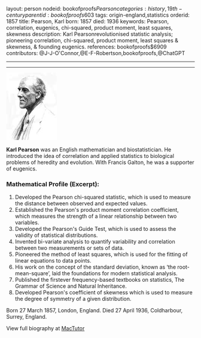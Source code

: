 layout: person
nodeid: bookofproofs$Pearson
categories: history,19th-century
parentid: bookofproofs$603
tags: origin-england,statistics
orderid: 1857
title: Pearson, Karl
born: 1857
died: 1936
keywords: Pearson, correlation, eugenics, chi-squared, product moment, least squares, skewness
description: Karl Pearsonrevolutionised statistic analysis; pioneering correlation, chi-squared, product moment, least squares & skewness, & founding eugenics.
references: bookofproofs$6909
contributors: @J-J-O'Connor,@E-F-Robertson,bookofproofs,@ChatGPT

---



---

![Pearson.jpg](https://github.com/bookofproofs/bookofproofs.github.io/blob/main/_sources/_assets/images/portraits/Pearson.jpg?raw=true)

**Karl Pearson** was an English mathematician and biostatistician. He introduced the idea of correlation and applied statistics to biological problems of heredity and evolution. With Francis Galton, he was a supporter of eugenics.

### Mathematical Profile (Excerpt):
1. Developed the Pearson chi-squared statistic, which is used to measure the distance between observed and expected values.
2. Established the Pearson's product moment correlation coefficient, which measures the strength of a linear relationship between two variables.
3. Developed the Pearson's Guide Test, which is used to assess the validity of statistical distributions.
4. Invented bi-variate analysis to quantify variability and correlation between two measurements or sets of data.
5. Pioneered the method of least squares, which is used for the fitting of linear equations to data points.
6. His work on the concept of the standard deviation, known as ‘the root-mean-square’, laid the foundations for modern statistical analysis.
7. Published the firstever frequency-based textbooks on statistics, The Grammar of Science and Natural Inheritance.
8. Developed Pearson's coefficient of skewness which is used to measure the degree of symmetry of a given distribution.

Born 27 March 1857, London, England. Died 27 April 1936, Coldharbour, Surrey, England.

View full biography at [MacTutor](https://mathshistory.st-andrews.ac.uk/Biographies/Pearson/)
